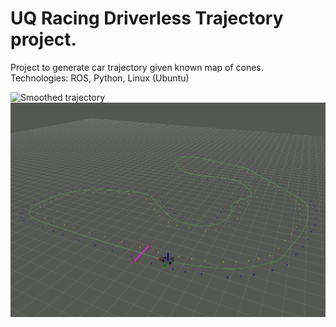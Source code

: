 # UQ Racing Driverless Trajectory project.

Project to generate car trajectory given known map of cones. <br/>
Technologies: ROS, Python, Linux (Ubuntu)

![Smoothed trajectory](https://github.com/harry-nguyen-1234/proejct-package-pp-trajectory-tree-feature_harry/blob/master/4midpoints_interpolated.png)
![Smoothed trajectory](https://github.com/harry-nguyen-1234/UQ-Racing-Driverless-Trajectory-project/blob/master/5published_trajectory.png)
